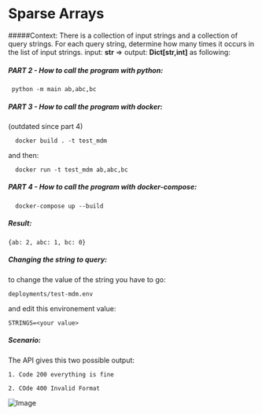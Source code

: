 # Sparse Arrays
#####Context:
There is a collection of input strings and a collection of query strings. For each query string, determine how many times it occurs in the list of input strings.
   input: **str**  => output: **Dict[str,int]** as following:

##### PART 2 - How to call the program with python:
      
     python -m main ab,abc,bc
     
##### PART 3 - How to call the program with docker: 
(outdated since part 4)
      
      docker build . -t test_mdm
      
and then:
      
      docker run -t test_mdm ab,abc,bc
      
##### PART 4 - How to call the program with docker-compose:
      
      docker-compose up --build 
      
##### Result:
      
    {ab: 2, abc: 1, bc: 0}
     
##### Changing the string to query:
to change the value of the string you have to go:

    deployments/test-mdm.env
    
and edit this environement value:
    
    STRINGS=<your value>
       
##### Scenario:
The API gives this two possible output:
    
    1. Code 200 everything is fine 
    
    2. COde 400 Invalid Format 
    
![Image](dataIsComing.png "icon")

